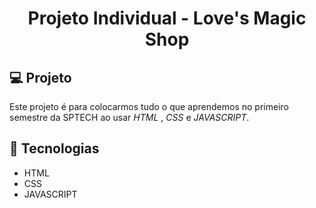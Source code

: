 <h1 align="center">
  Projeto Individual - Love's Magic Shop
</h1>

## 💻 Projeto

Este projeto é para colocarmos tudo o que aprendemos no primeiro semestre da SPTECH ao usar _HTML_ , _CSS_ e _JAVASCRIPT_.

## 🚀 Tecnologias

- HTML
- CSS
- JAVASCRIPT
